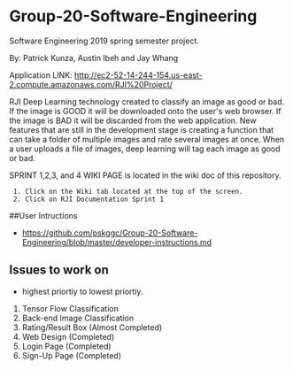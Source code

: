 # Group-20-Software-Engineering
Software Engineering 2019 spring semester project.

By: Patrick Kunza, Austin Ibeh and Jay Whang

Application LINK: http://ec2-52-14-244-154.us-east-2.compute.amazonaws.com/RJI%20Project/

RJI Deep Learning technology created to classify an image as good or bad. If the image is GOOD it will be downloaded onto the user's web browser. If the image is BAD it will be discarded from the web application. New features that are still in the development stage is creating a function that can take a folder of multiple images and rate several images at once. When a user uploads a file of images, deep learning will tag each image as good or bad.

SPRINT 1,2,3, and 4 WIKI PAGE is located in the wiki doc of this repository.
     
     1. Click on the Wiki tab located at the top of the screen.
     2. Click on RJI Documentation Sprint 1
     
##User Intructions
  - https://github.com/pskggc/Group-20-Software-Engineering/blob/master/developer-instructions.md

## Issues to work on

- highest priortiy to lowest priortiy.
1. Tensor Flow Classification
2. Back-end Image Classification
3. Rating/Result Box (Almost Completed)
4. Web Design (Completed)
5. Login Page (Completed)
6. Sign-Up Page (Completed)
